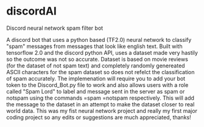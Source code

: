 # discordAI
Discord neural network spam filter bot

A discord bot that uses a python based (TF2.0) neural network to classify "spam" messages from messages that look like english text.
Built with tensorflow 2.0 and the discord python API, uses a dataset made very hastily so the outcome was not so accurate. 
Dataset is based on movie reviews (for the dataset of not spam text) and completely randomly genereated ASCII characters
for the spam dataset so does not refelct the classification of spam accurately.
The implemenation will require you to add your bot token to the Discord_Bot.py file to work and also allows users with a role called
"Spam Lord" to label and message sent in the server as spam or notspam using the commands =spam =notspam respectively. This will add
the message to the dataset in an attempt to make the dataset closer to real world data.
This was my fist neural network project and really my first major coding project so any edits or suggestions are much appreciated, thanks!
